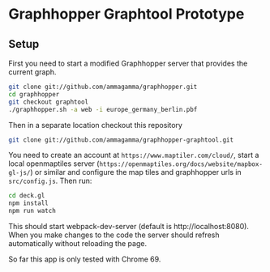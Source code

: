 # Graphhopper Graphtool Prototype

## Setup

First you need to start a modified Graphhopper server that provides the current graph.
```bash
git clone git://github.com/ammagamma/graphhopper.git
cd graphhopper
git checkout graphtool
./graphhopper.sh -a web -i europe_germany_berlin.pbf
```

Then in a separate location checkout this repository
```bash
git clone git://github.com/ammagamma/graphhopper-graphtool.git
```
You need to create an account at `https://www.maptiler.com/cloud/`,
start a local openmaptiles server (`https://openmaptiles.org/docs/website/mapbox-gl-js/`) or similar and configure
the map tiles and graphhopper urls in `src/config.js`.
Then run: 

```bash
cd deck.gl
npm install
npm run watch
```

This should start webpack-dev-server (default is http://localhost:8080).
When you make changes to the code the server should refresh automatically without
reloading the page. 

So far this app is only tested with Chrome 69.



